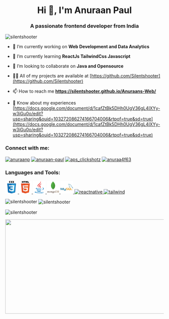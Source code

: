 <h1 align="center">Hi 👋, I'm Anuraan Paul</h1>
<h3 align="center">A passionate frontend developer from India</h3>

<p align="left"> <img src="https://komarev.com/ghpvc/?username=silentshooter&label=Profile%20views&color=0e75b6&style=flat" alt="silentshooter" /> </p>

- 🔭 I’m currently working on **Web Development and Data Analytics**

- 🌱 I’m currently learning **ReactJs TailwindCss Javascript**

- 👯 I’m looking to collaborate on **Java and Opensource**
- 👨‍💻 All of my projects are available at [https://github.com/Silentshooter](https://github.com/Silentshooter)

- 📫 How to reach me **https://silentshooter.github.io/Anuraans-Web/**

- 📄 Know about my experiences [https://docs.google.com/document/d/1cafZtBk5DHh0UgV36gL4IXYy-w3iGu0o/edit?usp=sharing&ouid=103272086274166704006&rtpof=true&sd=true](https://docs.google.com/document/d/1cafZtBk5DHh0UgV36gL4IXYy-w3iGu0o/edit?usp=sharing&ouid=103272086274166704006&rtpof=true&sd=true)

<h3 align="left">Connect with me:</h3>
<p align="left">
<a href="https://twitter.com/anuraanp" target="blank"><img align="center" src="https://raw.githubusercontent.com/rahuldkjain/github-profile-readme-generator/master/src/images/icons/Social/twitter.svg" alt="anuraanp" height="30" width="40" /></a>
<a href="https://linkedin.com/in/anuraan-paul" target="blank"><img align="center" src="https://raw.githubusercontent.com/rahuldkjain/github-profile-readme-generator/master/src/images/icons/Social/linked-in-alt.svg" alt="anuraan-paul" height="30" width="40" /></a>
<a href="https://instagram.com/aps_clickshotz" target="blank"><img align="center" src="https://raw.githubusercontent.com/rahuldkjain/github-profile-readme-generator/master/src/images/icons/Social/instagram.svg" alt="aps_clickshotz" height="30" width="40" /></a>
<a href="https://auth.geeksforgeeks.org/user/anuraa4f63" target="blank"><img align="center" src="https://raw.githubusercontent.com/rahuldkjain/github-profile-readme-generator/master/src/images/icons/Social/geeks-for-geeks.svg" alt="anuraa4f63" height="30" width="40" /></a>
</p>

<h3 align="left">Languages and Tools:</h3>
<p align="left"> <a href="https://www.w3schools.com/css/" target="_blank" rel="noreferrer"> <img src="https://raw.githubusercontent.com/devicons/devicon/master/icons/css3/css3-original-wordmark.svg" alt="css3" width="40" height="40"/> </a> <a href="https://www.w3.org/html/" target="_blank" rel="noreferrer"> <img src="https://raw.githubusercontent.com/devicons/devicon/master/icons/html5/html5-original-wordmark.svg" alt="html5" width="40" height="40"/> </a> <a href="https://www.java.com" target="_blank" rel="noreferrer"> <img src="https://raw.githubusercontent.com/devicons/devicon/master/icons/java/java-original.svg" alt="java" width="40" height="40"/> </a> <a href="https://www.mongodb.com/" target="_blank" rel="noreferrer"> <img src="https://raw.githubusercontent.com/devicons/devicon/master/icons/mongodb/mongodb-original-wordmark.svg" alt="mongodb" width="40" height="40"/> </a> <a href="https://www.mysql.com/" target="_blank" rel="noreferrer"> <img src="https://raw.githubusercontent.com/devicons/devicon/master/icons/mysql/mysql-original-wordmark.svg" alt="mysql" width="40" height="40"/> </a> <a href="https://reactnative.dev/" target="_blank" rel="noreferrer"> <img src="https://reactnative.dev/img/header_logo.svg" alt="reactnative" width="40" height="40"/> </a> <a href="https://tailwindcss.com/" target="_blank" rel="noreferrer"> <img src="https://www.vectorlogo.zone/logos/tailwindcss/tailwindcss-icon.svg" alt="tailwind" width="40" height="40"/> </a> </p>

<p><img align="left" src="https://github-readme-stats.vercel.app/api/top-langs?username=silentshooter&show_icons=true&locale=en&layout=compact" alt="silentshooter" /></p>

<p>&nbsp;<img align="center" src="https://github-readme-stats.vercel.app/api?username=silentshooter&show_icons=true&locale=en" alt="silentshooter" /></p>

<p><img align="center" src="https://github-readme-streak-stats.herokuapp.com/?user=silentshooter&" alt="silentshooter" /></p>

<div align="center">
  <img src="https://media.giphy.com/media/dWesBcTLavkZuG35MI/giphy.gif" width="600" height="300"/>
</div>
